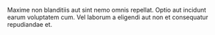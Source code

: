 Maxime non blanditiis aut sint nemo omnis repellat. Optio aut incidunt earum voluptatem cum. Vel laborum a eligendi aut non et consequatur repudiandae et.